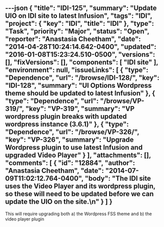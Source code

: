 ---json
{
  "title": "IDI-125",
  "summary": "Update UIO on IDI site to latest Infusion",
  "tags": "IDI",
  "project": {
    "key": "IDI",
    "title": "IDI"
  },
  "type": "Task",
  "priority": "Major",
  "status": "Open",
  "reporter": "Anastasia Cheetham",
  "date": "2014-04-28T10:24:14.642-0400",
  "updated": "2016-01-08T15:23:24.510-0500",
  "versions": [],
  "fixVersions": [],
  "components": [
    "IDI site"
  ],
  "environment": null,
  "issueLinks": [
    {
      "type": "Dependence",
      "url": "/browse/IDI-128/",
      "key": "IDI-128",
      "summary": "UI Options Wordpress theme should be updated to latest Infusion"
    },
    {
      "type": "Dependence",
      "url": "/browse/VP-319/",
      "key": "VP-319",
      "summary": "VP wordpress plugin breaks with updated wordpress instance (3.6.1)"
    },
    {
      "type": "Dependence",
      "url": "/browse/VP-326/",
      "key": "VP-326",
      "summary": "Upgrade Wordpress plugin to use latest Infusion and upgraded Video Player"
    }
  ],
  "attachments": [],
  "comments": [
    {
      "id": "12884",
      "author": "Anastasia Cheetham",
      "date": "2014-07-09T11:02:12.764-0400",
      "body": "The IDI site uses the Video Player and its wordpress plugin, so these will need to be updated before we can update the UIO on the site.\n"
    }
  ]
}
---
This will require upgrading both a) the Wordpress FSS theme and b) the video player plugin

        